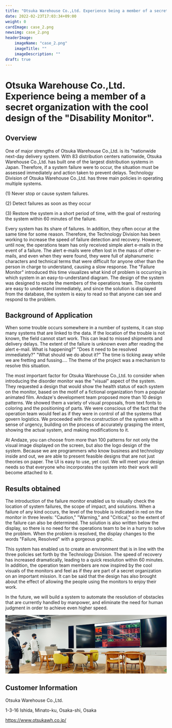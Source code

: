 ```yaml
---
title: "Otsuka Warehouse Co.,Ltd. Experience being a member of a secret organization with the cool design of the 'Disability Monitor'."
date: 2022-02-23T17:03:34+09:00
weight: 0
cardImage: case_2.png
newsimg: case_2.png
headerImage:
    imageName: "case_2.png"
    imageTitle: ""
    imageDescription: ""
draft: true
---
```


# Otsuka Warehouse Co.,Ltd. Experience being a member of a secret organization with the cool design of the "Disability Monitor".

## Overview　
One of major strengths of Otsuka Warehouse Co.,Ltd. is its "nationwide next-day delivery system. With 83 distribution centers nationwide, Otsuka Warehouse Co.,Ltd. has built one of the largest distribution systems in Japan. Therefore, if a system failure were to occur, the situation must be assessed immediately and action taken to prevent delays. Technology Division of Otsuka Warehouse Co.,Ltd. has three main policies in operating multiple systems.

(1) Never stop or cause system failures.

(2) Detect failures as soon as they occur

(3) Restore the system in a short period of time, with the goal of restoring the system within 60 minutes of the failure.

Every system has its share of failures. In addition, they often occur at the same time for some reason. Therefore, the Technology Division has been working to increase the speed of failure detection and recovery. However, until now, the operations team has only received simple alert e-mails in the event of a failure. The alert e-mails were often lost in the mass of other e-mails, and even when they were found, they were full of alphanumeric characters and technical terms that were difficult for anyone other than the person in charge to understand, causing a slow response. The "Failure Monitor" introduced this time visualizes what kind of problem is occurring in which system in an easy-to-understand diagram. The design of the system was designed to excite the members of the operations team. The contents are easy to understand immediately, and since the solution is displayed from the database, the system is easy to read so that anyone can see and respond to the problem.



## Background of Application
When some trouble occurs somewhere in a number of systems, it can stop many systems that are linked to the data. If the location of the trouble is not known, the field cannot start work. This can lead to missed shipments and delivery delays. The extent of the failure is unknown even after reading the alert e-mail. What is happening?" "Does it need to be resolved immediately?" "What should we do about it?" The time is ticking away while we are fretting and fussing.... The theme of the project was a mechanism to resolve this situation.

The most important factor for Otsuka Warehouse Co.,Ltd. to consider when introducing the disorder monitor was the "visual" aspect of the system. They requested a design that would show the health status of each system on the monitor, based on the motif of a fictional organization from a popular animated film. Andaze's development team proposed more than 10 design patterns. We showed them a variety of visual proposals, from text fonts to coloring and the positioning of parts. We were conscious of the fact that the operation team would feel as if they were in control of all the systems that govern logistics. We proceeded with the construction of the system with a sense of urgency, building on the process of accurately grasping the intent, showing the actual system, and making modifications to it.

At Andaze, you can choose from more than 100 patterns for not only the visual image displayed on the screen, but also the logo design of the system. Because we are programmers who know business and technology inside and out, we are able to present feasible designs that are not just theories on paper. The UI is easy to use, yet cool. We will meet your design needs so that everyone who incorporates the system into their work will become attached to it.



## Results obtained
The introduction of the failure monitor enabled us to visually check the location of system failures, the scope of impact, and solutions. When a failure of any kind occurs, the level of the trouble is indicated in red on the monitor in three levels: "Caution," "Warning," and "Critical," so the extent of the failure can also be determined. The solution is also written below the display, so there is no need for the operations team to be in a hurry to solve the problem. When the problem is resolved, the display changes to the words "Failure, Resolved" with a gorgeous graphic.

This system has enabled us to create an environment that is in line with the three policies set forth by the Technology Division. The speed of recovery has increased dramatically, leading to a quick resolution within 60 minutes. In addition, the operation team members are now inspired by the cool visuals of the monitors and feel as if they are part of a secret organization on an important mission. It can be said that the design has also brought about the effect of allowing the people using the monitors to enjoy their work.

In the future, we will build a system to automate the resolution of obstacles that are currently handled by manpower, and eliminate the need for human judgment in order to achieve even higher speed.

![ Image is not Available !](case_2-2.png)



## Customer Information
Otsuka Warehouse Co.,Ltd.

1-3-16 Ishida, Minato-ku, Osaka-shi, Osaka

https://www.otsukawh.co.jp/
